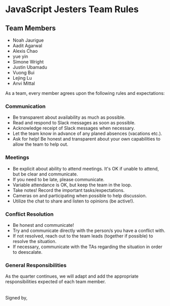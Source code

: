 # JavaScript Jesters Team Rules

## Team Members
- Noah Jaurigue
- Aadit Agarwal
- Alexis Chao
- yue yin
- Simone Wright
- Justin Ubamadu
- Vuong Bui
- Lejing Lu
- Anvi Mittal

As a team, every member agrees upon the following rules and expectations:

### Communication
- Be transparent about availability as much as possible.
- Read and respond to Slack messages as soon as possible.
- Acknowledge receipt of Slack messages when necessary.
- Let the team know in advance of any planed absences (vacations etc.).
- Ask for help! Be honest and transparent about your own capabilities to allow the team to help out.

### Meetings
- Be explicit about ability to attend meetings. It's OK if unable to attend, but be clear and communicate.
- If you need to be late, please communicate.
- Variable attendance is OK, but keep the team in the loop.
- Take notes! Record the important tasks/expectations.
- Cameras on and participating when possible to help discussion.
- Utilize the chat to share and listen to opinions (be active!).

### Conflict Resolution
- Be honest and communicate!
- Try and communicate directly with the person/s you have a conflict with.
- If not resolved, reach out to the team leads (together if possible) to resolve the situation.
- If necessary, communicate with the TAs regarding the situation in order to deescalate.

### General Responsibilities
As the quarter continues, we will adapt and add the appropriate responsibilities expected of each team member.
\
\
\
Signed by,